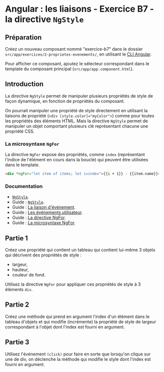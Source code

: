 # Angular : les liaisons - Exercice B7 - la directive `NgStyle`


## Préparation
Créez un nouveau composant nommé "exercice-b7" dans le dossier `src/app/exercices/2-proprietes-evenements/`, en utilisant le [CLI Angular](https://angular.io/cli).

Pour afficher ce composant, ajoutez le sélecteur correspondant dans le template du composant principal (`src/app/app.component.html`).


## Introduction

La directive `NgStyle` permet de manipuler plusieurs propriétés de style de façon dynamique, en fonction de propriétés du composant.

On pourrait manipuler une propriété de style directement en utilisant la liaisons de propriété (`<div [style.color]="myColor">`) comme pour toutes les propriétés des éléments HTML. Mais la directive `NgStyle` permet de manipuler un objet comportant plusieurs clé représentant chacune une propriété CSS.

### La microsyntaxe `NgFor`

La directive `NgFor` expose des propriétés, comme `index` (représentant l'indice de l'élément en cours dans la boucle) qui peuvent être utilisées dans le template.

``` html
<div *ngFor="let item of items; let i=index">{{i + 1}} - {{item.name}}</div>
```

### Documentation
- [`NgStyle`](https://angular.io/api/common/NgStyle).
- Guide : [`NgStyle`](https://angular.io/guide/template-syntax#ngstyle).
- Guide : [La liaison d'événement](https://angular.io/guide/template-syntax#event-binding-event).
- Guide : [Les événements utilisateur](https://angular.io/guide/user-input).
- Guide : [La directive NgFor](https://angular.io/guide/template-syntax#ngfor).
- Guide : [La microsyntaxe NgFor](https://angular.io/guide/structural-directives#inside-ngfor).

## Partie 1
Créez une propriété qui contient un tableau qui contient lui-même 3 objets qui décrivent des propriétés de style :

- largeur,
- hauteur,
- couleur de fond.

Utilisez la directive `NgFor` pour appliquer ces propriétés de style à 3 éléments `div`.


## Partie 2
Créez une méthode qui prend en argument l'index d'un élément dans le tableau d'objets et qui modifie (incrémente) la propriété de style de largeur
correspondant à l'objet dont l'index est fourni en argument.


## Partie 3
Utilisez l'événement `(click)` pour faire en sorte que lorsqu'on clique sur une de div, on déclenche la méthode qui modifie le style dont l'index est fourni en argument.
